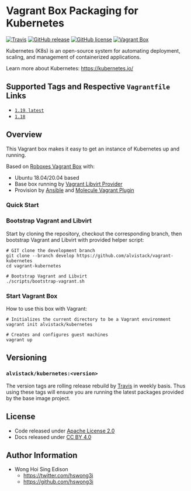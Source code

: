# Vagrant Box Packaging for Kubernetes

[![Travis](https://img.shields.io/travis/com/alvistack/vagrant-kubernetes.svg)](https://travis-ci.com/alvistack/vagrant-kubernetes)
[![GitHub release](https://img.shields.io/github/release/alvistack/vagrant-kubernetes.svg)](https://github.com/alvistack/vagrant-kubernetes/releases)
[![GitHub license](https://img.shields.io/github/license/alvistack/vagrant-kubernetes.svg)](https://github.com/alvistack/vagrant-kubernetes/blob/master/LICENSE)
[![Vagrant Box](https://img.shields.io/badge/vagrant-alvistack/kubernetes-blue.svg)](https://app.vagrantup.com/alvistack/boxes/kubernetes)

Kubernetes (K8s) is an open-source system for automating deployment, scaling, and management of containerized applications.

Learn more about Kubernetes: <https://kubernetes.io/>

## Supported Tags and Respective `Vagrantfile` Links

  - [`1.19`, `latest`](https://github.com/alvistack/vagrant-kubernetes/blob/master/molecule/1.19/molecule.yml)
  - [`1.18`](https://github.com/alvistack/vagrant-kubernetes/blob/master/molecule/1.18/molecule.yml)

## Overview

This Vagrant box makes it easy to get an instance of Kubernetes up and running.

Based on [Roboxes Vagrant Box](https://roboxes.org/) with:

  - Ubuntu 18.04/20.04 based
  - Base box running by [Vagrant Libvirt Provider](https://github.com/vagrant-libvirt/vagrant-libvirt)
  - Provision by [Ansible](https://www.ansible.com/) and [Molecule Vagrant Plugin](https://github.com/ansible-community/molecule-vagrant)

### Quick Start

### Bootstrap Vagrant and Libvirt

Start by cloning the repository, checkout the corresponding branch, then bootstrap Vagrant and Libvirt with provided helper script:

    # GIT clone the development branch
    git clone --branch develop https://github.com/alvistack/vagrant-kubernetes
    cd vagrant-kubernetes
    
    # Bootstrap Vagrant and Libvirt
    ./scripts/bootstrap-vagrant.sh

### Start Vagrant Box

How to use this box with Vagrant:

    # Initializes the current directory to be a Vagrant environment
    vagrant init alvistack/kubernetes
    
    # Creates and configures guest machines
    vagrant up

## Versioning

### `alvistack/kubernetes:<version>`

The version tags are rolling release rebuild by [Travis](https://travis-ci.com/alvistack/vagrant-kubernetes) in weekly basis. Thus using these tags will ensure you are running the latest packages provided by the base image project.

## License

  - Code released under [Apache License 2.0](LICENSE)
  - Docs released under [CC BY 4.0](http://creativecommons.org/licenses/by/4.0/)

## Author Information

  - Wong Hoi Sing Edison
      - <https://twitter.com/hswong3i>
      - <https://github.com/hswong3i>
